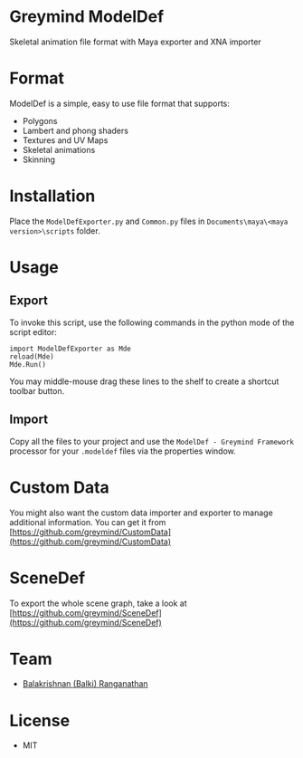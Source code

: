 # Greymind ModelDef
Skeletal animation file format with Maya exporter and XNA importer

# Format
ModelDef is a simple, easy to use file format that supports:
* Polygons
* Lambert and phong shaders
* Textures and UV Maps
* Skeletal animations
* Skinning

# Installation
Place the `ModelDefExporter.py` and `Common.py` files in `Documents\maya\<maya version>\scripts` folder.

# Usage

## Export
To invoke this script, use the following commands in the python mode of the script editor:
```
import ModelDefExporter as Mde
reload(Mde)
Mde.Run()
```
You may middle-mouse drag these lines to the shelf to create a shortcut toolbar button.

## Import
Copy all the files to your project and use the `ModelDef - Greymind Framework` processor for your `.modeldef` files via the properties window.

# Custom Data
You might also want the custom data importer and exporter to manage additional information. You can get it from [https://github.com/greymind/CustomData](https://github.com/greymind/CustomData)

# SceneDef
To export the whole scene graph, take a look at [https://github.com/greymind/SceneDef](https://github.com/greymind/SceneDef)

# Team
* [Balakrishnan (Balki) Ranganathan](http://greymind.com)

# License
* MIT
